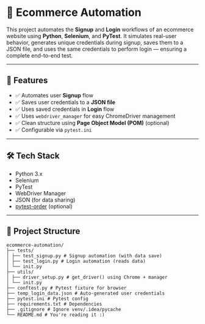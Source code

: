 # 🛒 Ecommerce Automation

This project automates the **Signup** and **Login** workflows of an ecommerce website using **Python**, **Selenium**, and **PyTest**. It simulates real-user behavior, generates unique credentials during signup, saves them to a JSON file, and uses the same credentials to perform login — ensuring a complete end-to-end test.

---

## 🚀 Features

- ✅ Automates user **Signup** flow
- ✅ Saves user credentials to a **JSON file**
- ✅ Uses saved credentials in **Login** flow
- ✅ Uses `webdriver_manager` for easy ChromeDriver management
- ✅ Clean structure using **Page Object Model (POM)** (optional)
- ✅ Configurable via `pytest.ini`

---

## 🛠 Tech Stack

- Python 3.x
- Selenium
- PyTest
- WebDriver Manager
- JSON (for data sharing)
- [pytest-order](https://pypi.org/project/pytest-order/) (optional)

---

## 📁 Project Structure
 ```
ecommerce-automation/
├── tests/
│ ├── test_signup.py # Signup automation (with data save)
│ ├── test_login.py # Login automation (reads data)
│ └── init.py
├── utils/
│ ├── driver_setup.py # get_driver() using Chrome + manager
│ └── init.py
├── conftest.py # Pytest fixture for browser
├── temp_login_data.json # Auto-generated user credentials
├── pytest.ini # Pytest config
├── requirements.txt # Dependencies
├── .gitignore # Ignore venv/.idea/pycache
└── README.md # You're reading it :)
